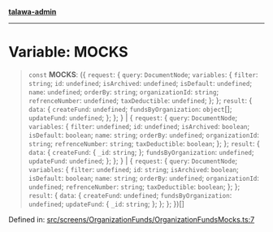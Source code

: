 [**talawa-admin**](../../../../README.md)

***

# Variable: MOCKS

> `const` **MOCKS**: (\{ `request`: \{ `query`: `DocumentNode`; `variables`: \{ `filter`: `string`; `id`: `undefined`; `isArchived`: `undefined`; `isDefault`: `undefined`; `name`: `undefined`; `orderBy`: `string`; `organizationId`: `string`; `refrenceNumber`: `undefined`; `taxDeductible`: `undefined`; \}; \}; `result`: \{ `data`: \{ `createFund`: `undefined`; `fundsByOrganization`: `object`[]; `updateFund`: `undefined`; \}; \}; \} \| \{ `request`: \{ `query`: `DocumentNode`; `variables`: \{ `filter`: `undefined`; `id`: `undefined`; `isArchived`: `boolean`; `isDefault`: `boolean`; `name`: `string`; `orderBy`: `undefined`; `organizationId`: `string`; `refrenceNumber`: `string`; `taxDeductible`: `boolean`; \}; \}; `result`: \{ `data`: \{ `createFund`: \{ `_id`: `string`; \}; `fundsByOrganization`: `undefined`; `updateFund`: `undefined`; \}; \}; \} \| \{ `request`: \{ `query`: `DocumentNode`; `variables`: \{ `filter`: `undefined`; `id`: `string`; `isArchived`: `boolean`; `isDefault`: `boolean`; `name`: `string`; `orderBy`: `undefined`; `organizationId`: `undefined`; `refrenceNumber`: `string`; `taxDeductible`: `boolean`; \}; \}; `result`: \{ `data`: \{ `createFund`: `undefined`; `fundsByOrganization`: `undefined`; `updateFund`: \{ `_id`: `string`; \}; \}; \}; \})[]

Defined in: [src/screens/OrganizationFunds/OrganizationFundsMocks.ts:7](https://github.com/MayankJha014/talawa-admin/blob/0dd35cc200a4ed7562fa81ab87ec9b2a6facd18b/src/screens/OrganizationFunds/OrganizationFundsMocks.ts#L7)
